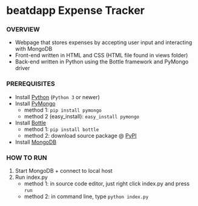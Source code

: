 beatdapp Expense Tracker
==============

<h3>OVERVIEW</h3>

- Webpage that stores expenses by accepting user input and interacting
with MongoDB
- Front-end written in HTML and CSS (HTML file found in views folder)
- Back-end written in Python using the Bottle framework and PyMongo driver

<h3>PREREQUISITES</h3>

- Install [Python](https://www.python.org/downloads/) (`Python 3` or newer)
- Install [PyMongo](https://api.mongodb.com/python/current/installation.html)
    - method 1: `pip install pymongo`
    - method 2 (easy_install): `easy_install pymongo`
- Install [Bottle](https://pypi.org/project/bottle/)
    - method 1: `pip install bottle`
    - method 2: download source package @ [PyPI](https://pypi.org/project/bottle/)
- Install [MongoDB](https://docs.mongodb.com/manual/installation/)

<h3>HOW TO RUN</h3>

1. Start MongoDB + connect to local host
2. Run index.py
    - method 1: in source code editor, just right click index.py and press `run`
    - method 2: in command line, type `python index.py`




